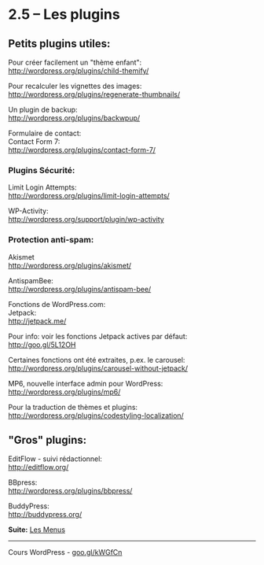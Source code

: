 # 2.5 – Les plugins


## Petits plugins utiles:

Pour créer facilement un "thème enfant":<br/>
http://wordpress.org/plugins/child-themify/

Pour recalculer les vignettes des images:<br/>
http://wordpress.org/plugins/regenerate-thumbnails/

Un plugin de backup:<br/>
http://wordpress.org/plugins/backwpup/

Formulaire de contact:<br/>
Contact Form 7: <br/>
http://wordpress.org/plugins/contact-form-7/

### Plugins Sécurité:

Limit Login Attempts:<br/>
http://wordpress.org/plugins/limit-login-attempts/

WP-Activity:<br/>
http://wordpress.org/support/plugin/wp-activity

### Protection anti-spam: 

Akismet<br/>
http://wordpress.org/plugins/akismet/

AntispamBee:<br/>
http://wordpress.org/plugins/antispam-bee/

Fonctions de WordPress.com:<br/>
Jetpack:<br/>
http://jetpack.me/

Pour info: voir les fonctions Jetpack actives par défaut:<br/>
http://goo.gl/5L12OH

Certaines fonctions ont été extraites, p.ex. le carousel:<br/>
http://wordpress.org/plugins/carousel-without-jetpack/

MP6, nouvelle interface admin pour WordPress:<br/>
http://wordpress.org/plugins/mp6/

Pour la traduction de thèmes et plugins:<br/>
http://wordpress.org/plugins/codestyling-localization/

## "Gros" plugins:

EditFlow - suivi rédactionnel:<br/>
http://editflow.org/

BBpress: <br/>
http://wordpress.org/plugins/bbpress/

BuddyPress: <br/>
http://buddypress.org/

**Suite:** [Les Menus](06-Menus.md)

******

Cours WordPress - [goo.gl/kWGfCn](https://github.com/ms-studio/cours-WP-fr/)